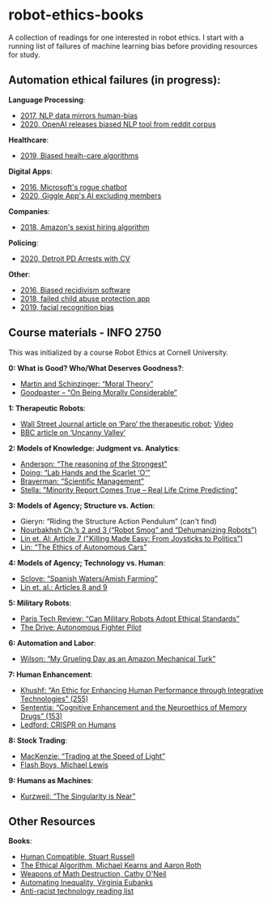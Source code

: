 # robot-ethics-books
A collection of readings for one interested in robot ethics. 
I start with a running list of failures of machine learning bias before providing resources for study.

## Automation ethical failures (in progress):
**Language Processing**:
- [2017, NLP data mirrors human-bias](https://science.sciencemag.org/content/356/6334/183)
- [2020, OpenAI releases biased NLP tool from reddit corpus](https://twitter.com/AnimaAnandkumar/status/1271135883022884864)

**Healthcare**:
- [2019, Biased healh-care algorithms](https://www.nature.com/articles/d41586-019-03228-6)

**Digital Apps**:
- [2016, Microsoft's rogue chatbot](https://www.theverge.com/2016/3/23/11290200/tay-ai-chatbot-released-microsoft)
- [2020, Giggle App's AI excluding members](https://www.theverge.com/2020/2/7/21128236/gender-app-giggle-women-ai-screen-trans-social)

**Companies**:
- [2018, Amazon's sexist hiring algorithm](https://www.reuters.com/article/us-amazon-com-jobs-automation-insight/amazon-scraps-secret-ai-recruiting-tool-that-showed-bias-against-women-idUSKCN1MK08G)

**Policing**:
- [2020, Detroit PD Arrests with CV](https://thehill.com/policy/technology/504306-facial-recognition-leads-to-detroit-man-being-wrongfully-arrested-aclu)

**Other**:
- [2016, Biased recidivism software](https://www.propublica.org/article/how-we-analyzed-the-compas-recidivism-algorithm)
- [2018, failed child abuse protection app](https://www.wired.com/story/excerpt-from-automating-inequality/)
- [2019, facial recognition bias](https://www.nytimes.com/2019/12/19/technology/facial-recognition-bias.html)

## Course materials - INFO 2750
This was initialized by a course Robot Ethics at Cornell University.

**0: What is Good? Who/What Deserves Goodness?**:
- [Martin and Schinzinger: “Moral Theory”](https://github.com/natolambert/robot-ethics-books/blob/master/0_what_is_good/goodpaster-kenneth-on-being-morally-considerable.pdf)
- [Goodpaster – “On Being Morally Considerable”](https://github.com/natolambert/robot-ethics-books/blob/master/0_what_is_good/goodpaster-kenneth-on-being-morally-considerable.pdf)

**1: Therapeutic Robots**:
- [Wall Street Journal article on ‘Paro’ the therapeutic robot](https://www.wsj.com/articles/SB10001424052748704463504575301051844937276); [Video](https://www.youtube.com/watch?v=oJq5PQZHU-I)
- [BBC article on ‘Uncanny Valley’](https://www.bbc.com/future/article/20130901-is-the-uncanny-valley-real)

**2: Models of Knowledge: Judgment vs. Analytics**:
- [Anderson: “The reasoning of the Strongest”](https://github.com/natolambert/robot-ethics-books/blob/master/2_judgement_v_analytics/anderson_reasoning_strongest.pdf)
- [Doing: “Lab Hands and the Scarlet ‘O’”](https://github.com/natolambert/robot-ethics-books/blob/master/2_judgement_v_analytics/doing_lab_hands.pdf)
- [Braverman: “Scientific Management”](https://github.com/natolambert/robot-ethics-books/blob/master/2_judgement_v_analytics/braverman_labor.pdf)
- [Stella: "Minority Report Comes True – Real Life Crime Predicting”](https://www.digitaltrends.com/cool-tech/hitachi-working-on-crime-predicting-technology/)

**3: Models of Agency; Structure vs. Action**:
- Gieryn: “Riding the Structure Action Pendulum” (can't find)
- [Nourbakhsh Ch.’s 2 and 3 (“Robot Smog” and “Dehumanizing Robots”)](https://www.amazon.com/Robot-Futures-Press-Illah-Nourbakhsh/dp/0262018624)
- [Lin et. Al: Article 7 ("Killing Made Easy: From Joysticks to Politics”)](https://github.com/natolambert/robot-ethics-books/blob/master/3_structure_v_action/lin_7_killing.pdf) 
- [Lin: “The Ethics of Autonomous Cars”](https://www.theatlantic.com/technology/archive/2013/10/the-ethics-of-autonomous-cars/280360/)

**4: Models of Agency; Technology vs. Human**:
- [Sclove: “Spanish Waters/Amish Farming”](https://github.com/natolambert/robot-ethics-books/blob/master/4_tech_v_human/sclove_spanish.pdf)
- [Lin et. al.:  Articles 8 and 9](https://www.amazon.com/Robot-Ethics-Implications-Intelligent-Autonomous/dp/026252600X)

**5: Military Robots**:
- [Paris Tech Review: “Can Military Robots Adopt Ethical Standards”](http://parisinnovationreview.com/articles-en/can-military-robots-adopt-ethical-standards)
- [The Drive: Autonomous Fighter Pilot](https://www.thedrive.com/the-war-zone/33866/manned-fighter-to-face-an-autonomous-drone-next-year-in-a-sci-fi-movie-like-showdown)

**6: Automation and Labor**:
- [Wilson: “My Grueling Day as an Amazon Mechanical Turk”](https://kernelmag.dailydot.com/features/report/4732/my-gruelling-day-as-an-amazon-mechanical-turk/)

**7: Human Enhancement**:
- [Khushf: “An Ethic for Enhancing Human Performance through Integrative Technologies” (255)](https://github.com/natolambert/robot-ethics-books/blob/master/7_human_enchancement/khusf_ethic.pdf)
- [Sententia: “Cognitive Enhancement and the Neuroethics of Memory Drugs” (153)](https://github.com/natolambert/robot-ethics-books/blob/master/7_human_enchancement/khusf_ethic.pdf)
- [Ledford: CRISPR on Humans](https://www.nature.com/articles/d41586-020-00655-8)

**8: Stock Trading**:
- [MacKenzie: “Trading at the Speed of Light”](https://www.lrb.co.uk/the-paper/v41/n05/donald-mackenzie/just-how-fast)
- [Flash Boys, Michael Lewis](https://bookshop.org/books/flash-boys-a-wall-street-revolt-9780393351590/9780393351590)

**9: Humans as Machines**:
- [Kurzweil: “The Singularity is Near”](http://www.singularity.com/)


## Other Resources
**Books**:
- [Human Compatible, Stuart Russell](https://bookshop.org/books/human-compatible-artificial-intelligence-and-the-problem-of-control/9780525558613)
- [The Ethical Algorithm, Michael Kearns and Aaron Roth](https://bookshop.org/books/the-ethical-algorithm-the-science-of-socially-aware-algorithm-design/9780190948207)
- [Weapons of Math Destruction, Cathy O'Neil](https://bookshop.org/books/weapons-of-math-destruction-how-big-data-increases-inequality-and-threatens-democracy/9780553418835)
- [Automating Inequality, Virginia Eubanks](https://www.amazon.com/Automating-Inequality-High-Tech-Profile-Police/dp/1250074312)
- [Anti-racist technology reading list](https://docs.google.com/spreadsheets/d/19mzkaHJrXfoCL1MvVnLVDqVlIpBfT6wQbKFOJwUcGnM/edit#gid=0)

